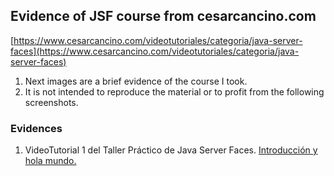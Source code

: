 ## Evidence of JSF course from cesarcancino.com

[https://www.cesarcancino.com/videotutoriales/categoria/java-server-faces](https://www.cesarcancino.com/videotutoriales/categoria/java-server-faces)

1. Next images are a brief evidence of the course I took.
2. It is not intended to reproduce the material or to profit from the following screenshots.


### Evidences
1. VideoTutorial 1 del Taller Práctico de Java Server Faces. [Introducción y hola mundo.](./cap1.md)

<!-- 
2. VideoTutorial 2 del Taller Práctico de Java Server Faces. [Managed Beans en JSF](./cap2.md)
3. VideoTutorial 3 del Taller Práctico de Java Server Faces. [Facelets Template en JSF](./cap3.md)
4. VideoTutorial 4 del Taller Práctico de Java Server Faces. [Reglas de Navegación](./cap4.md)
-->

